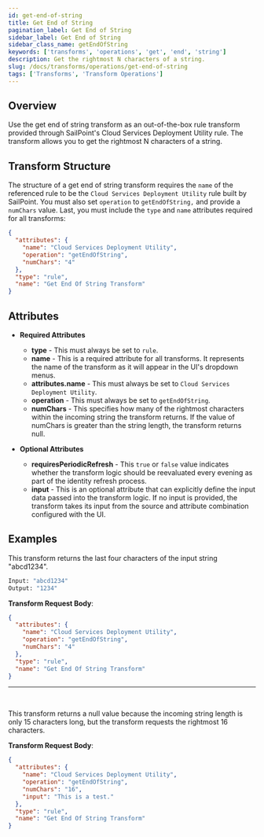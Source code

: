 ```yaml
---
id: get-end-of-string
title: Get End of String
pagination_label: Get End of String
sidebar_label: Get End of String
sidebar_class_name: getEndOfString
keywords: ['transforms', 'operations', 'get', 'end', 'string']
description: Get the rightmost N characters of a string.
slug: /docs/transforms/operations/get-end-of-string
tags: ['Transforms', 'Transform Operations']
---
```


## Overview

Use the get end of string transform as an out-of-the-box rule transform provided through SailPoint's Cloud Services Deployment Utility rule. The transform allows you to get the rightmost N characters of a string.

## Transform Structure

The structure of a get end of string transform requires the `name` of the referenced rule to be the `Cloud Services Deployment Utility` rule built by SailPoint. You must also set `operation` to `getEndOfString,` and provide a `numChars` value. Last, you must include the `type` and `name` attributes required for all transforms:

```json
{
  "attributes": {
    "name": "Cloud Services Deployment Utility",
    "operation": "getEndOfString",
    "numChars": "4"
  },
  "type": "rule",
  "name": "Get End Of String Transform"
}
```

## Attributes

- **Required Attributes**

  - **type** - This must always be set to `rule`.
  - **name** - This is a required attribute for all transforms. It represents the name of the transform as it will appear in the UI's dropdown menus.
  - **attributes.name** - This must always be set to `Cloud Services Deployment Utility`.
  - **operation** - This must always be set to `getEndOfString`.
  - **numChars** - This specifies how many of the rightmost characters within the incoming string the transform returns. If the value of numChars is greater than the string length, the transform returns null.

- **Optional Attributes**
  - **requiresPeriodicRefresh** - This `true` or `false` value indicates whether the transform logic should be reevaluated every evening as part of the identity refresh process.
  - **input** - This is an optional attribute that can explicitly define the input data passed into the transform logic. If no input is provided, the transform takes its input from the source and attribute combination configured with the UI.

## Examples

This transform returns the last four characters of the input string "abcd1234".

```bash
Input: "abcd1234"
Output: "1234"
```

**Transform Request Body**:

```json
{
  "attributes": {
    "name": "Cloud Services Deployment Utility",
    "operation": "getEndOfString",
    "numChars": "4"
  },
  "type": "rule",
  "name": "Get End Of String Transform"
}
```

---

<p>&nbsp;</p>

This transform returns a null value because the incoming string length is only 15 characters long, but the transform requests the rightmost 16 characters.

**Transform Request Body**:

```json
{
  "attributes": {
    "name": "Cloud Services Deployment Utility",
    "operation": "getEndOfString",
    "numChars": "16",
    "input": "This is a test."
  },
  "type": "rule",
  "name": "Get End Of String Transform"
}
```
